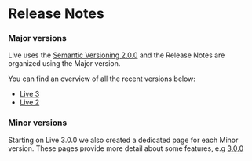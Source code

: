 # Release Notes

### Major versions

Live uses the [Semantic Versioning 2.0.0](https://semver.org/) and the Release Notes are organized using the Major version.&#x20;

You can find an overview of all the recent versions below:

* [Live 3](live-3/)
* [Live 2](live-2.md)

### Minor versions

Starting on Live 3.0.0 we also created a dedicated page for each Minor version. These pages provide more detail about some features, e.g [3.0.0](live-3/3.0.0.md)

###

